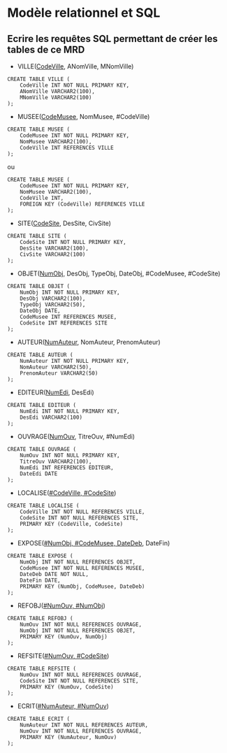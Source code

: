 # Modèle relationnel et SQL

## Ecrire les requêtes SQL permettant de créer les tables de ce MRD

- VILLE(<u>CodeVille</u>, ANomVille, MNomVille)
```
CREATE TABLE VILLE (
    CodeVille INT NOT NULL PRIMARY KEY,
    ANomVille VARCHAR2(100),
    MNomVille VARCHAR2(100)
);
```

- MUSEE(<u>CodeMusee</u>, NomMusee, #CodeVille)
```
CREATE TABLE MUSEE (
    CodeMusee INT NOT NULL PRIMARY KEY,
    NomMusee VARCHAR2(100),
    CodeVille INT REFERENCES VILLE
);
```
ou
```
CREATE TABLE MUSEE (
    CodeMusee INT NOT NULL PRIMARY KEY,
    NomMusee VARCHAR2(100),
    CodeVille INT,
    FOREIGN KEY (CodeVille) REFERENCES VILLE
);
```

- SITE(<u>CodeSite</u>, DesSite, CivSite)
```
CREATE TABLE SITE (
    CodeSite INT NOT NULL PRIMARY KEY,
    DesSite VARCHAR2(100),
    CivSite VARCHAR2(100)
);
```

- OBJET(<u>NumObj</u>, DesObj, TypeObj, DateObj, #CodeMusee, #CodeSite)
```
CREATE TABLE OBJET (
    NumObj INT NOT NULL PRIMARY KEY,
    DesObj VARCHAR2(100),
    TypeObj VARCHAR2(50),
    DateObj DATE,
    CodeMusee INT REFERENCES MUSEE,
    CodeSite INT REFERENCES SITE
);
```

- AUTEUR(<u>NumAuteur</u>, NomAuteur, PrenomAuteur)
```
CREATE TABLE AUTEUR (
    NumAuteur INT NOT NULL PRIMARY KEY,
    NomAuteur VARCHAR2(50),
    PrenomAuteur VARCHAR2(50)
);
```

- EDITEUR(<u>NumEdi</u>, DesEdi)
```
CREATE TABLE EDITEUR (
    NumEdi INT NOT NULL PRIMARY KEY,
    DesEdi VARCHAR2(100)
);
```

- OUVRAGE(<u>NumOuv</u>, TitreOuv, #NumEdi)
```
CREATE TABLE OUVRAGE (
    NumOuv INT NOT NULL PRIMARY KEY,
    TitreOuv VARCHAR2(100),
    NumEdi INT REFERENCES EDITEUR,
    DateEdi DATE
);
```

- LOCALISE(<u>#CodeVille, #CodeSite</u>)
```
CREATE TABLE LOCALISE (
    CodeVille INT NOT NULL REFERENCES VILLE,
    CodeSite INT NOT NULL REFERENCES SITE,
    PRIMARY KEY (CodeVille, CodeSite)
);
```

- EXPOSE(<u>#NumObj, #CodeMusee, DateDeb</u>, DateFin)
```
CREATE TABLE EXPOSE (
    NumObj INT NOT NULL REFERENCES OBJET,
    CodeMusee INT NOT NULL REFERENCES MUSEE,
    DateDeb DATE NOT NULL,
    DateFin DATE,
    PRIMARY KEY (NumObj, CodeMusee, DateDeb)
);
```

- REFOBJ(<u>#NumOuv, #NumObj</u>)
```
CREATE TABLE REFOBJ (
    NumOuv INT NOT NULL REFERENCES OUVRAGE,
    NumObj INT NOT NULL REFERENCES OBJET,
    PRIMARY KEY (NumOuv, NumObj)
);
```

- REFSITE(<u>#NumOuv, #CodeSite</u>)
```
CREATE TABLE REFSITE (
    NumOuv INT NOT NULL REFERENCES OUVRAGE,
    CodeSite INT NOT NULL REFERENCES SITE,
    PRIMARY KEY (NumOuv, CodeSite)
);
```

- ECRIT(<u>#NumAuteur, #NumOuv</u>)
```
CREATE TABLE ECRIT (
    NumAuteur INT NOT NULL REFERENCES AUTEUR,
    NumOuv INT NOT NULL REFERENCES OUVRAGE,
    PRIMARY KEY (NumAuteur, NumOuv)
);
```


